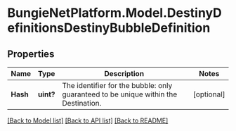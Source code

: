 # BungieNetPlatform.Model.DestinyDefinitionsDestinyBubbleDefinition
## Properties

Name | Type | Description | Notes
------------ | ------------- | ------------- | -------------
**Hash** | **uint?** | The identifier for the bubble: only guaranteed to be unique within the Destination. | [optional] 

[[Back to Model list]](../README.md#documentation-for-models) [[Back to API list]](../README.md#documentation-for-api-endpoints) [[Back to README]](../README.md)

